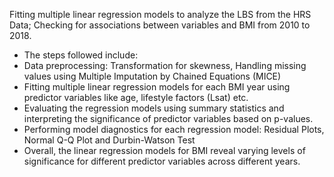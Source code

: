 Fitting multiple linear regression models to analyze the LBS from the HRS Data; Checking for associations between variables and BMI from 2010 to 2018. 
- The steps followed include:
- Data preprocessing: Transformation for skewness, Handling missing values using Multiple Imputation by Chained Equations (MICE)
- Fitting multiple linear regression models for each BMI year using predictor variables like age, lifestyle factors (Lsat) etc.
- Evaluating the regression models using summary statistics and interpreting the significance of predictor variables based on p-values.
- Performing model diagnostics for each regression model: Residual Plots, Normal Q-Q Plot and Durbin-Watson Test
- Overall, the linear regression models for BMI reveal varying levels of significance for different predictor variables across different years.

